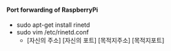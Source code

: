 
#### Port forwarding of RaspberryPi

  - sudo apt-get install rinetd 
  - sudo vim /etc/rinetd.conf
    - [자신의 주소] [자신의 포트] [목적지주소] [목적지포트]
    
